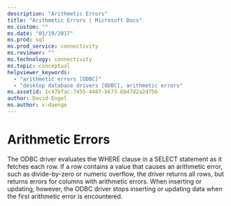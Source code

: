 ```yaml
---
description: "Arithmetic Errors"
title: "Arithmetic Errors | Microsoft Docs"
ms.custom: ""
ms.date: "01/19/2017"
ms.prod: sql
ms.prod_service: connectivity
ms.reviewer: ""
ms.technology: connectivity
ms.topic: conceptual
helpviewer_keywords: 
  - "arithmetic errors [ODBC]"
  - "desktop database drivers [ODBC], arithmetic errors"
ms.assetid: 1c47bfac-7455-4487-b673-6b47d2a2d756
author: David-Engel
ms.author: v-daenge
---
```

# Arithmetic Errors
The ODBC driver evaluates the WHERE clause in a SELECT statement as it fetches each row. If a row contains a value that causes an arithmetic error, such as divide-by-zero or numeric overflow, the driver returns all rows, but returns errors for columns with arithmetic errors. When inserting or updating, however, the ODBC driver stops inserting or updating data when the first arithmetic error is encountered.

